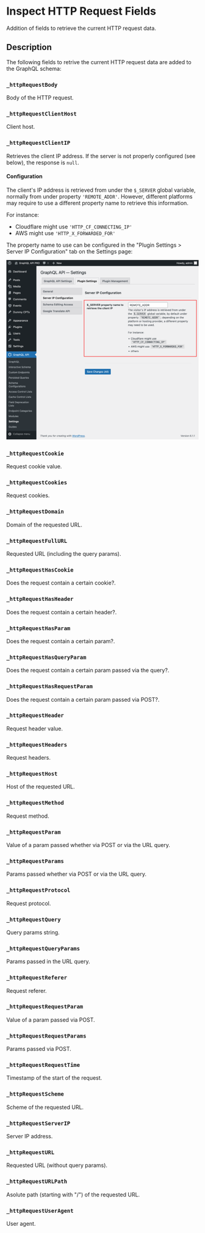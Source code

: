# Inspect HTTP Request Fields

Addition of fields to retrieve the current HTTP request data.

## Description

The following fields to retrive the current HTTP request data are added to the GraphQL schema:

### `_httpRequestBody`

Body of the HTTP request.

### `_httpRequestClientHost`

Client host.

### `_httpRequestClientIP`

Retrieves the client IP address. If the server is not properly configured (see below), the response is `null`.

#### Configuration

The client's IP address is retrieved from under the `$_SERVER` global variable, normally from under property `'REMOTE_ADDR'`. However, different platforms may require to use a different property name to retrieve this information.

For instance:

- Cloudflare might use `'HTTP_CF_CONNECTING_IP'`
- AWS might use `'HTTP_X_FORWARDED_FOR'`

The property name to use can be configured in the "Plugin Settings > Server IP Configuration" tab on the Settings page:

![Configuring the $_SERVER property name to retrieve the client IP](../../images/settings-general-client-ip-address-server-property-name.png "Configuring the $_SERVER property name to retrieve the client IP")

### `_httpRequestCookie`

Request cookie value.

### `_httpRequestCookies`

Request cookies.

### `_httpRequestDomain`

Domain of the requested URL.

### `_httpRequestFullURL`

Requested URL (including the query params).

### `_httpRequestHasCookie`

Does the request contain a certain cookie?.

### `_httpRequestHasHeader`

Does the request contain a certain header?.

### `_httpRequestHasParam`

Does the request contain a certain param?.

### `_httpRequestHasQueryParam`

Does the request contain a certain param passed via the query?.

### `_httpRequestHasRequestParam`

Does the request contain a certain param passed via POST?.

### `_httpRequestHeader`

Request header value.

### `_httpRequestHeaders`

Request headers.

### `_httpRequestHost`

Host of the requested URL.

### `_httpRequestMethod`

Request method.

### `_httpRequestParam`

Value of a param passed whether via POST or via the URL query.

### `_httpRequestParams`

Params passed whether via POST or via the URL query.

### `_httpRequestProtocol`

Request protocol.

### `_httpRequestQuery`

Query params string.

### `_httpRequestQueryParams`

Params passed in the URL query.

### `_httpRequestReferer`

Request referer.

### `_httpRequestRequestParam`

Value of a param passed via POST.

### `_httpRequestRequestParams`

Params passed via POST.

### `_httpRequestRequestTime`

Timestamp of the start of the request.

### `_httpRequestScheme`

Scheme of the requested URL.

### `_httpRequestServerIP`

Server IP address.

### `_httpRequestURL`

Requested URL (without query params).

### `_httpRequestURLPath`

Asolute path (starting with "/") of the requested URL.

### `_httpRequestUserAgent`

User agent.
